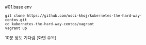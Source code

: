 #01.base env

~~~
git clone https://github.com/osci-khoj/kubernetes-the-hard-way-centos.git
cd kubernetes-the-hard-way-centos/vagrant
vagrant up
~~~

10분 정도 기다림 (화면 주목)
